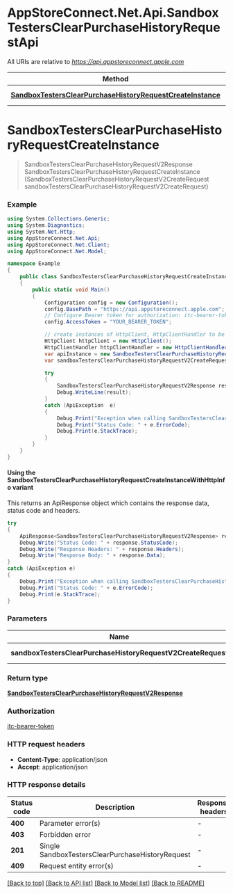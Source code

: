 # AppStoreConnect.Net.Api.SandboxTestersClearPurchaseHistoryRequestApi

All URIs are relative to *https://api.appstoreconnect.apple.com*

| Method | HTTP request | Description |
|--------|--------------|-------------|
| [**SandboxTestersClearPurchaseHistoryRequestCreateInstance**](SandboxTestersClearPurchaseHistoryRequestApi.md#sandboxtestersclearpurchasehistoryrequestcreateinstance) | **POST** /v2/sandboxTestersClearPurchaseHistoryRequest |  |

<a name="sandboxtestersclearpurchasehistoryrequestcreateinstance"></a>
# **SandboxTestersClearPurchaseHistoryRequestCreateInstance**
> SandboxTestersClearPurchaseHistoryRequestV2Response SandboxTestersClearPurchaseHistoryRequestCreateInstance (SandboxTestersClearPurchaseHistoryRequestV2CreateRequest sandboxTestersClearPurchaseHistoryRequestV2CreateRequest)



### Example
```csharp
using System.Collections.Generic;
using System.Diagnostics;
using System.Net.Http;
using AppStoreConnect.Net.Api;
using AppStoreConnect.Net.Client;
using AppStoreConnect.Net.Model;

namespace Example
{
    public class SandboxTestersClearPurchaseHistoryRequestCreateInstanceExample
    {
        public static void Main()
        {
            Configuration config = new Configuration();
            config.BasePath = "https://api.appstoreconnect.apple.com";
            // Configure Bearer token for authorization: itc-bearer-token
            config.AccessToken = "YOUR_BEARER_TOKEN";

            // create instances of HttpClient, HttpClientHandler to be reused later with different Api classes
            HttpClient httpClient = new HttpClient();
            HttpClientHandler httpClientHandler = new HttpClientHandler();
            var apiInstance = new SandboxTestersClearPurchaseHistoryRequestApi(httpClient, config, httpClientHandler);
            var sandboxTestersClearPurchaseHistoryRequestV2CreateRequest = new SandboxTestersClearPurchaseHistoryRequestV2CreateRequest(); // SandboxTestersClearPurchaseHistoryRequestV2CreateRequest | SandboxTestersClearPurchaseHistoryRequest representation

            try
            {
                SandboxTestersClearPurchaseHistoryRequestV2Response result = apiInstance.SandboxTestersClearPurchaseHistoryRequestCreateInstance(sandboxTestersClearPurchaseHistoryRequestV2CreateRequest);
                Debug.WriteLine(result);
            }
            catch (ApiException  e)
            {
                Debug.Print("Exception when calling SandboxTestersClearPurchaseHistoryRequestApi.SandboxTestersClearPurchaseHistoryRequestCreateInstance: " + e.Message);
                Debug.Print("Status Code: " + e.ErrorCode);
                Debug.Print(e.StackTrace);
            }
        }
    }
}
```

#### Using the SandboxTestersClearPurchaseHistoryRequestCreateInstanceWithHttpInfo variant
This returns an ApiResponse object which contains the response data, status code and headers.

```csharp
try
{
    ApiResponse<SandboxTestersClearPurchaseHistoryRequestV2Response> response = apiInstance.SandboxTestersClearPurchaseHistoryRequestCreateInstanceWithHttpInfo(sandboxTestersClearPurchaseHistoryRequestV2CreateRequest);
    Debug.Write("Status Code: " + response.StatusCode);
    Debug.Write("Response Headers: " + response.Headers);
    Debug.Write("Response Body: " + response.Data);
}
catch (ApiException e)
{
    Debug.Print("Exception when calling SandboxTestersClearPurchaseHistoryRequestApi.SandboxTestersClearPurchaseHistoryRequestCreateInstanceWithHttpInfo: " + e.Message);
    Debug.Print("Status Code: " + e.ErrorCode);
    Debug.Print(e.StackTrace);
}
```

### Parameters

| Name | Type | Description | Notes |
|------|------|-------------|-------|
| **sandboxTestersClearPurchaseHistoryRequestV2CreateRequest** | [**SandboxTestersClearPurchaseHistoryRequestV2CreateRequest**](SandboxTestersClearPurchaseHistoryRequestV2CreateRequest.md) | SandboxTestersClearPurchaseHistoryRequest representation |  |

### Return type

[**SandboxTestersClearPurchaseHistoryRequestV2Response**](SandboxTestersClearPurchaseHistoryRequestV2Response.md)

### Authorization

[itc-bearer-token](../README.md#itc-bearer-token)

### HTTP request headers

 - **Content-Type**: application/json
 - **Accept**: application/json


### HTTP response details
| Status code | Description | Response headers |
|-------------|-------------|------------------|
| **400** | Parameter error(s) |  -  |
| **403** | Forbidden error |  -  |
| **201** | Single SandboxTestersClearPurchaseHistoryRequest |  -  |
| **409** | Request entity error(s) |  -  |

[[Back to top]](#) [[Back to API list]](../README.md#documentation-for-api-endpoints) [[Back to Model list]](../README.md#documentation-for-models) [[Back to README]](../README.md)

